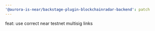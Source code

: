 ```yaml
---
'@aurora-is-near/backstage-plugin-blockchainradar-backend': patch
---
```


feat: use correct near testnet multisig links
